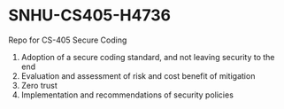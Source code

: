 # SNHU-CS405-H4736
Repo for CS-405 Secure Coding 

1. Adoption of a secure coding standard, and not leaving security to the end
2. Evaluation and assessment of risk and cost benefit of mitigation
3. Zero trust
4. Implementation and recommendations of security policies
